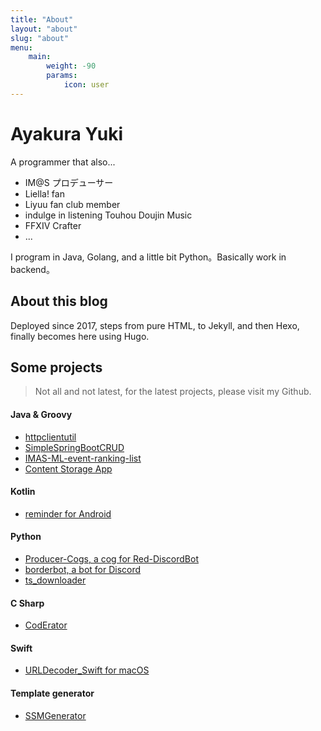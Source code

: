 ```yaml
---
title: "About"
layout: "about"
slug: "about"
menu:
    main:
        weight: -90
        params:
            icon: user
---
```


# Ayakura Yuki

A programmer that also...

-   IM@S プロデューサー
-   Liella! fan
-   Liyuu fan club member
-   indulge in listening Touhou Doujin Music
-   FFXIV Crafter
-   ...

I program in Java, Golang, and a little bit Python。Basically work in backend。

## About this blog

Deployed since 2017, steps from pure HTML, to Jekyll, and then Hexo, finally becomes here using Hugo.

## Some projects

> Not all and not latest, for the latest projects, please visit my Github.

#### Java & Groovy

-   [httpclientutil](https://github.com/AyakuraYuki/httpclientutil)
-   [SimpleSpringBootCRUD](https://github.com/AyakuraYuki/SimpleSpringBootCRUD)
-   [IMAS-ML-event-ranking-list](https://github.com/AyakuraYuki/IMAS-ML-event-ranking-list)
-   [Content Storage App](https://github.com/AyakuraYuki/content-storage-app)

#### Kotlin

-   [reminder for Android](https://github.com/AyakuraYuki/reminder)

#### Python

-   [Producer-Cogs, a cog for Red-DiscordBot](https://github.com/8zu/Producer-Cogs)
-   [borderbot, a bot for Discord](https://github.com/AyakuraYuki/borderbot)
-   [ts_downloader](https://github.com/AyakuraYuki/ts_downloader)

#### C Sharp

-   [CodErator](https://github.com/AyakuraYuki/CodErator)

#### Swift

-   [URLDecoder_Swift for macOS](https://github.com/AyakuraYuki/URLDecoder_Swift)

#### Template generator

-   [SSMGenerator](https://github.com/AyakuraYuki/SSMGenerator)
